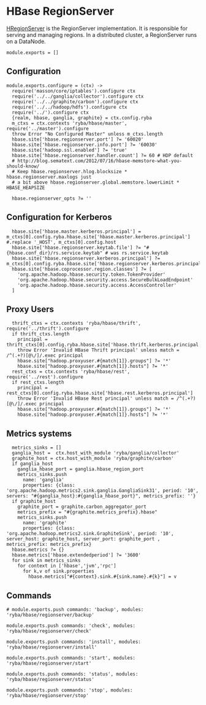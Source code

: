 
# HBase RegionServer
[HRegionServer](http://hbase.apache.org/book.html#regionserver.arch) is the RegionServer implementation.
It is responsible for serving and managing regions. In a distributed cluster, a RegionServer runs on a DataNode.

    module.exports = []

## Configuration

    module.exports.configure = (ctx) ->
      require('masson/core/iptables').configure ctx
      require('../../ganglia/collector').configure ctx
      require('../../graphite/carbon').configure ctx
      require('../../hadoop/hdfs').configure ctx
      require('../').configure ctx
      {realm, hbase, ganglia, graphite} = ctx.config.ryba
      m_ctxs = ctx.contexts 'ryba/hbase/master', require('../master').configure
      throw Error "No Configured Master" unless m_ctxs.length
      hbase.site['hbase.regionserver.port'] ?= '60020'
      hbase.site['hbase.regionserver.info.port'] ?= '60030'
      hbase.site['hadoop.ssl.enabled'] ?= 'true'
      hbase.site['hbase.regionserver.handler.count'] ?= 60 # HDP default
      # http://blog.sematext.com/2012/07/16/hbase-memstore-what-you-should-know/
      # Keep hbase.regionserver.hlog.blocksize * hbase.regionserver.maxlogs just
      # a bit above hbase.regionserver.global.memstore.lowerLimit * HBASE_HEAPSIZE

      hbase.regionserver_opts ?= ''

## Configuration for Kerberos

      hbase.site['hbase.master.kerberos.principal'] = m_ctxs[0].config.ryba.hbase.site['hbase.master.kerberos.principal'] #.replace '_HOST', m_ctxs[0].config.host
      hbase.site['hbase.regionserver.keytab.file'] ?= "#{hbase.conf_dir}/rs.service.keytab" # was rs.service.keytab
      hbase.site['hbase.regionserver.kerberos.principal'] ?= m_ctxs[0].config.ryba.hbase.site['hbase.regionserver.kerberos.principal']
      hbase.site['hbase.coprocessor.region.classes'] ?= [
        'org.apache.hadoop.hbase.security.token.TokenProvider'
        'org.apache.hadoop.hbase.security.access.SecureBulkLoadEndpoint'
        'org.apache.hadoop.hbase.security.access.AccessController'
      ]

## Proxy Users

      thrift_ctxs = ctx.contexts 'ryba/hbase/thrift', require('../thrift').configure
      if thrift_ctxs.length
        principal = thrift_ctxs[0].config.ryba.hbase.site['hbase.thrift.kerberos.principal']
        throw Error 'Invalid HBase Thrift principal' unless match = /^(.+?)[@\/]/.exec principal
        hbase.site["hadoop.proxyuser.#{match[1]}.groups"] ?= '*'
        hbase.site["hadoop.proxyuser.#{match[1]}.hosts"] ?= '*'
      rest_ctxs = ctx.contexts 'ryba/hbase/rest', require('../rest').configure
      if rest_ctxs.length
        principal = rest_ctxs[0].config.ryba.hbase.site['hbase.rest.kerberos.principal']
        throw Error 'Invalid HBase Rest principal' unless match = /^(.+?)[@\/]/.exec principal
        hbase.site["hadoop.proxyuser.#{match[1]}.groups"] ?= '*'
        hbase.site["hadoop.proxyuser.#{match[1]}.hosts"] ?= '*'

## Metrics systems

      metrics_sinks = []
      ganglia_host =  ctx.host_with_module 'ryba/ganglia/collector'
      graphite_host = ctx.host_with_module 'ryba/graphite/carbon'
      if ganglia_host
        ganglia_hbase_port = ganglia.hbase_region_port
        metrics_sinks.push
          name: 'ganglia'
          properties: {class: 'org.apache.hadoop.metrics2.sink.ganglia.GangliaSink31', period: '10', servers: "#{ganglia_host}:#{ganglia_hbase_port}", metrics_prefix: ''}
      if graphite_host
        graphite_port = graphite.carbon_aggregator_port
        metrics_prefix = "#{graphite.metrics_prefix}.hbase"
        metrics_sinks.push
          name: 'graphite'
          properties: {class: 'org.apache.hadoop.metrics2.sink.GraphiteSink', period: '10', server_host: graphite_host, server_port: graphite_port , metrics_prefix: metrics_prefix}
      hbase.metrics ?= {}
      hbase.metrics['hbase.extendedperiod'] ?= '3600'
      for sink in metrics_sinks
        for context in ['hbase','jvm','rpc']
          for k,v of sink.properties
            hbase.metrics["#{context}.sink.#{sink.name}.#{k}"] = v

## Commands

    # module.exports.push commands: 'backup', modules: 'ryba/hbase/regionserver/backup'

    module.exports.push commands: 'check', modules: 'ryba/hbase/regionserver/check'

    module.exports.push commands: 'install', modules: 'ryba/hbase/regionserver/install'

    module.exports.push commands: 'start', modules: 'ryba/hbase/regionserver/start'

    module.exports.push commands: 'status', modules: 'ryba/hbase/regionserver/status'

    module.exports.push commands: 'stop', modules: 'ryba/hbase/regionserver/stop'
